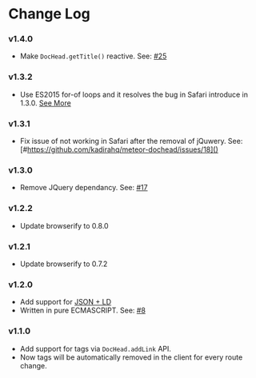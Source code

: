 # Change Log

### v1.4.0
* Make `DocHead.getTitle()` reactive. See: [#25](https://github.com/kadirahq/meteor-dochead/pull/25)

### v1.3.2
* Use ES2015 for-of loops and it resolves the bug in Safari introduce in 1.3.0. [See More](https://github.com/kadirahq/meteor-dochead/commit/c0ce85d573e5dbf8cfa0ae02fa7f777743059276#commitcomment-14028289)

### v1.3.1
* Fix issue of not working in Safari after the removal of jQuwery. See: [#https://github.com/kadirahq/meteor-dochead/issues/18]()

### v1.3.0
* Remove JQuery dependancy. See: [#17](https://github.com/kadirahq/meteor-dochead/pull/17)

### v1.2.2
* Update browserify to 0.8.0

### v1.2.1
* Update browserify to 0.7.2

### v1.2.0

* Add support for [JSON + LD](https://github.com/kadirahq/meteor-dochead#docheadaddldjsonscriptjsonobj)
* Written in pure ECMASCRIPT. See: [#8](https://github.com/kadirahq/meteor-dochead/pull/8) 

### v1.1.0

* Add support for <link> tags via `DocHead.addLink` API.
* Now tags will be automatically removed in the client for every route change.
